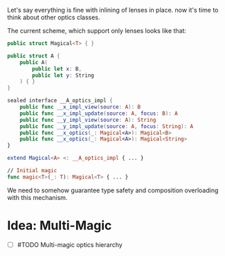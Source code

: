 Let's say everything is fine with inlining of lenses in place. now it's time to think about other optics classes. 

The current scheme, which support only lenses looks like that:

```swift
public struct Magical<T> { }

public struct A {
    public A(
	    public let x: B,
	    public let y: String
    ) { }
}

sealed interface __A_optics_impl {
    public func __x_impl_view(source: A): B
    public func __x_impl_update(source: A, focus: B): A
    public func __y_impl_view(source: A): String
    public func __y_impl_update(source: A, focus: String): A
    public func __x_optics(_: Magical<A>): Magical<B>
    public func __x_optics(_: Magical<A>): Magical<String>
}

extend Magical<A> <: __A_optics_impl { ... }

// Initial magic
func magic<T>(_: T): Magical<T> { ... }
```

We need to somehow guarantee type safety and composition overloading with this mechanism.

# Idea: Multi-Magic

- [ ] #TODO Multi-magic optics hierarchy